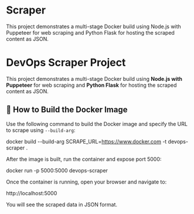 
# Scraper
This project demonstrates a multi-stage Docker build using Node.js with Puppeteer for web scraping and Python Flask for hosting the scraped content as JSON.

# DevOps Scraper Project

This project demonstrates a multi-stage Docker build using **Node.js with Puppeteer** for web scraping and **Python Flask** for hosting the scraped content as JSON.

## 🚀 How to Build the Docker Image

Use the following command to build the Docker image and specify the URL to scrape using `--build-arg`:

docker build --build-arg SCRAPE_URL=https://www.docker.com -t devops-scraper .

After the image is built, run the container and expose port 5000:

docker run -p 5000:5000 devops-scraper

Once the container is running, open your browser and navigate to:

http://localhost:5000

You will see the scraped data in JSON format.
